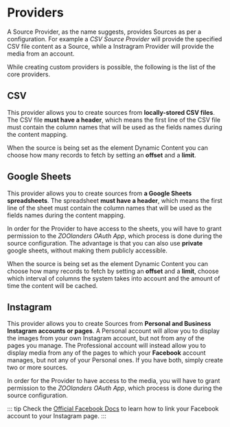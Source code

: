 # Providers

A Source Provider, as the name suggests, provides Sources as per a configuration. For example a *CSV Source Provider* will provide the specified CSV file content as a Source, while a Instragram Provider will provide the media from an account.

While creating custom providers is possible, the following is the list of the core providers.

## CSV

This provider allows you to create sources from **locally-stored CSV files**. The CSV file **must have a header**, which means the first line of the CSV file must contain the column names that will be used as the fields names during the content mapping.

When the source is being set as the element Dynamic Content you can choose how many records to fetch by setting an **offset** and a **limit**.

## Google Sheets

This provider allows you to create sources from **a Google Sheets spreadsheets**. The spreadsheet **must have a header**, which means the first line of the sheet must contain the column names that will be used as the fields names during the content mapping.

In order for the Provider to have access to the sheets, you will have to grant permission to the _ZOOlanders OAuth App_, which process is done during the source configuration. The advantage is that you can also use **private** google sheets, without making them publicly accessible.

When the source is being set as the element Dynamic Content you can choose how many records to fetch by setting an **offset** and a **limit**, choose which interval of columns the system takes into account and the amount of time the content will be cached.

## Instagram

This provider allows you to create Sources from **Personal and Business Instagram accounts or pages**. A Personal account will allow you to display the images from your own Instagram account, but not from any of the pages you manage. The Professional account will instead allow you to display media from any of the pages to which your **Facebook** account manages, but not any of your Personal ones. If you have both, simply create two or more sources.

In order for the Provider to have access to the media, you will have to grant permission to the _ZOOlanders OAuth App_, which process is done during the source configuration.

::: tip
Check the [Official Facebook Docs](https://www.facebook.com/business/help/898752960195806) to learn how to link your Facebook account to your Instagram page.
:::
